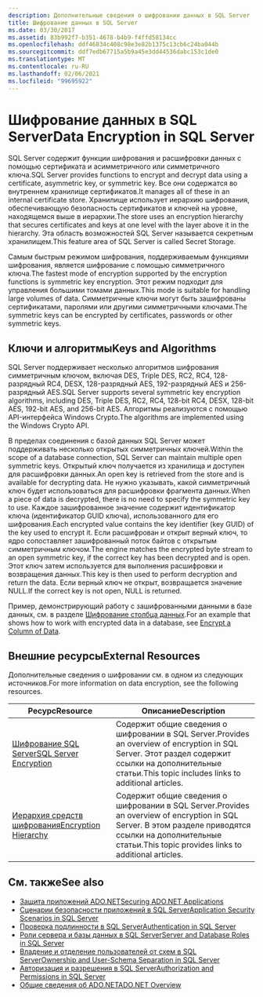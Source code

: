 ```yaml
---
description: Дополнительные сведения о шифровании данных в SQL Server
title: Шифрование данных в SQL Server
ms.date: 03/30/2017
ms.assetid: 83b992f7-b351-4678-b4b9-f4ffd58134cc
ms.openlocfilehash: ddf46834c408c98e3e82b1375c13cb6c24ba044b
ms.sourcegitcommit: ddf7edb67715a5b9a45e3dd44536dabc153c1de0
ms.translationtype: MT
ms.contentlocale: ru-RU
ms.lasthandoff: 02/06/2021
ms.locfileid: "99695922"
---
```

# <a name="data-encryption-in-sql-server"></a><span data-ttu-id="4e0e3-103">Шифрование данных в SQL Server</span><span class="sxs-lookup"><span data-stu-id="4e0e3-103">Data Encryption in SQL Server</span></span>

<span data-ttu-id="4e0e3-104">SQL Server содержит функции шифрования и расшифровки данных с помощью сертификата и асимметричного или симметричного ключа.</span><span class="sxs-lookup"><span data-stu-id="4e0e3-104">SQL Server provides functions to encrypt and decrypt data using a certificate, asymmetric key, or symmetric key.</span></span> <span data-ttu-id="4e0e3-105">Все они содержатся во внутреннем хранилище сертификатов.</span><span class="sxs-lookup"><span data-stu-id="4e0e3-105">It manages all of these in an internal certificate store.</span></span> <span data-ttu-id="4e0e3-106">Хранилище использует иерархию шифрования, обеспечивающую безопасность сертификатов и ключей на уровне, находящемся выше в иерархии.</span><span class="sxs-lookup"><span data-stu-id="4e0e3-106">The store uses an encryption hierarchy that secures certificates and keys at one level with the layer above it in the hierarchy.</span></span> <span data-ttu-id="4e0e3-107">Эта область возможностей SQL Server называется секретным хранилищем.</span><span class="sxs-lookup"><span data-stu-id="4e0e3-107">This feature area of SQL Server is called Secret Storage.</span></span>  
  
 <span data-ttu-id="4e0e3-108">Самым быстрым режимом шифрования, поддерживаемым функциями шифрования, является шифрование с помощью симметричного ключа.</span><span class="sxs-lookup"><span data-stu-id="4e0e3-108">The fastest mode of encryption supported by the encryption functions is symmetric key encryption.</span></span> <span data-ttu-id="4e0e3-109">Этот режим подходит для управления большими томами данных.</span><span class="sxs-lookup"><span data-stu-id="4e0e3-109">This mode is suitable for handling large volumes of data.</span></span> <span data-ttu-id="4e0e3-110">Симметричные ключи могут быть зашифрованы сертификатами, паролями или другими симметричными ключами.</span><span class="sxs-lookup"><span data-stu-id="4e0e3-110">The symmetric keys can be encrypted by certificates, passwords or other symmetric keys.</span></span>  
  
## <a name="keys-and-algorithms"></a><span data-ttu-id="4e0e3-111">Ключи и алгоритмы</span><span class="sxs-lookup"><span data-stu-id="4e0e3-111">Keys and Algorithms</span></span>  

 <span data-ttu-id="4e0e3-112">SQL Server поддерживает несколько алгоритмов шифрования симметричным ключом, включая DES, Triple DES, RC2, RC4, 128-разрядный RC4, DESX, 128-разрядный AES, 192-разрядный AES и 256-разрядный AES.</span><span class="sxs-lookup"><span data-stu-id="4e0e3-112">SQL Server supports several symmetric key encryption algorithms, including DES, Triple DES, RC2, RC4, 128-bit RC4, DESX, 128-bit AES, 192-bit AES, and 256-bit AES.</span></span> <span data-ttu-id="4e0e3-113">Алгоритмы реализуются с помощью API-интерфейса Windows Crypto.</span><span class="sxs-lookup"><span data-stu-id="4e0e3-113">The algorithms are implemented using the Windows Crypto API.</span></span>  
  
 <span data-ttu-id="4e0e3-114">В пределах соединения с базой данных SQL Server может поддерживать несколько открытых симметричных ключей.</span><span class="sxs-lookup"><span data-stu-id="4e0e3-114">Within the scope of a database connection, SQL Server can maintain multiple open symmetric keys.</span></span> <span data-ttu-id="4e0e3-115">Открытый ключ получается из хранилища и доступен для расшифровки данных.</span><span class="sxs-lookup"><span data-stu-id="4e0e3-115">An open key is retrieved from the store and is available for decrypting data.</span></span> <span data-ttu-id="4e0e3-116">Не нужно указывать, какой симметричный ключ будет использоваться для расшифровки фрагмента данных.</span><span class="sxs-lookup"><span data-stu-id="4e0e3-116">When a piece of data is decrypted, there is no need to specify the symmetric key to use.</span></span> <span data-ttu-id="4e0e3-117">Каждое зашифрованное значение содержит идентификатор ключа (идентификатор GUID ключа), использованного для его шифрования.</span><span class="sxs-lookup"><span data-stu-id="4e0e3-117">Each encrypted value contains the key identifier (key GUID) of the key used to encrypt it.</span></span> <span data-ttu-id="4e0e3-118">Если расшифрован и открыт верный ключ, то ядро сопоставляет зашифрованный поток байтов с открытым симметричным ключом.</span><span class="sxs-lookup"><span data-stu-id="4e0e3-118">The engine matches the encrypted byte stream to an open symmetric key, if the correct key has been decrypted and is open.</span></span> <span data-ttu-id="4e0e3-119">Этот ключ затем используется для выполнения расшифровки и возвращения данных.</span><span class="sxs-lookup"><span data-stu-id="4e0e3-119">This key is then used to perform decryption and return the data.</span></span> <span data-ttu-id="4e0e3-120">Если верный ключ не открыт, возвращается значение NULL.</span><span class="sxs-lookup"><span data-stu-id="4e0e3-120">If the correct key is not open, NULL is returned.</span></span>  
  
 <span data-ttu-id="4e0e3-121">Пример, демонстрирующий работу с зашифрованными данными в базе данных, см. в разделе [Шифрование столбца данных](/sql/relational-databases/security/encryption/encrypt-a-column-of-data).</span><span class="sxs-lookup"><span data-stu-id="4e0e3-121">For an example that shows how to work with encrypted data in a database, see [Encrypt a Column of Data](/sql/relational-databases/security/encryption/encrypt-a-column-of-data).</span></span>
  
## <a name="external-resources"></a><span data-ttu-id="4e0e3-122">Внешние ресурсы</span><span class="sxs-lookup"><span data-stu-id="4e0e3-122">External Resources</span></span>  

 <span data-ttu-id="4e0e3-123">Дополнительные сведения о шифровании см. в одном из следующих источников.</span><span class="sxs-lookup"><span data-stu-id="4e0e3-123">For more information on data encryption, see the following resources.</span></span>  
  
|<span data-ttu-id="4e0e3-124">Ресурс</span><span class="sxs-lookup"><span data-stu-id="4e0e3-124">Resource</span></span>|<span data-ttu-id="4e0e3-125">Описание</span><span class="sxs-lookup"><span data-stu-id="4e0e3-125">Description</span></span>|  
|-|-|  
|[<span data-ttu-id="4e0e3-126">Шифрование SQL Server</span><span class="sxs-lookup"><span data-stu-id="4e0e3-126">SQL Server Encryption</span></span>](/sql/relational-databases/security/encryption/sql-server-encryption)|<span data-ttu-id="4e0e3-127">Содержит общие сведения о шифровании в SQL Server.</span><span class="sxs-lookup"><span data-stu-id="4e0e3-127">Provides an overview of encryption in SQL Server.</span></span> <span data-ttu-id="4e0e3-128">Этот раздел содержит ссылки на дополнительные статьи.</span><span class="sxs-lookup"><span data-stu-id="4e0e3-128">This topic includes links to additional articles.</span></span>|  
|[<span data-ttu-id="4e0e3-129">Иерархия средств шифрования</span><span class="sxs-lookup"><span data-stu-id="4e0e3-129">Encryption Hierarchy</span></span>](/sql/relational-databases/security/encryption/encryption-hierarchy)|<span data-ttu-id="4e0e3-130">Содержит общие сведения о шифровании в SQL Server.</span><span class="sxs-lookup"><span data-stu-id="4e0e3-130">Provides an overview of encryption in SQL Server.</span></span> <span data-ttu-id="4e0e3-131">В этом разделе приводятся ссылки на дополнительные статьи.</span><span class="sxs-lookup"><span data-stu-id="4e0e3-131">This topic provides links to additional articles.</span></span>|  
  
## <a name="see-also"></a><span data-ttu-id="4e0e3-132">См. также</span><span class="sxs-lookup"><span data-stu-id="4e0e3-132">See also</span></span>

- [<span data-ttu-id="4e0e3-133">Защита приложений ADO.NET</span><span class="sxs-lookup"><span data-stu-id="4e0e3-133">Securing ADO.NET Applications</span></span>](../securing-ado-net-applications.md)
- [<span data-ttu-id="4e0e3-134">Сценарии безопасности приложений в SQL Server</span><span class="sxs-lookup"><span data-stu-id="4e0e3-134">Application Security Scenarios in SQL Server</span></span>](application-security-scenarios-in-sql-server.md)
- [<span data-ttu-id="4e0e3-135">Проверка подлинности в SQL Server</span><span class="sxs-lookup"><span data-stu-id="4e0e3-135">Authentication in SQL Server</span></span>](authentication-in-sql-server.md)
- [<span data-ttu-id="4e0e3-136">Роли сервера и базы данных в SQL Server</span><span class="sxs-lookup"><span data-stu-id="4e0e3-136">Server and Database Roles in SQL Server</span></span>](server-and-database-roles-in-sql-server.md)
- [<span data-ttu-id="4e0e3-137">Владение и отделение пользователей от схем в SQL Server</span><span class="sxs-lookup"><span data-stu-id="4e0e3-137">Ownership and User-Schema Separation in SQL Server</span></span>](ownership-and-user-schema-separation-in-sql-server.md)
- [<span data-ttu-id="4e0e3-138">Авторизация и разрешения в SQL Server</span><span class="sxs-lookup"><span data-stu-id="4e0e3-138">Authorization and Permissions in SQL Server</span></span>](authorization-and-permissions-in-sql-server.md)
- [<span data-ttu-id="4e0e3-139">Общие сведения об ADO.NET</span><span class="sxs-lookup"><span data-stu-id="4e0e3-139">ADO.NET Overview</span></span>](../ado-net-overview.md)
